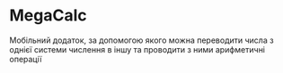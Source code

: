# MegaCalc

Мобільний додаток, за допомогою якого можна переводити числа з однієї системи числення в іншу та проводити з ними арифметичні операції
